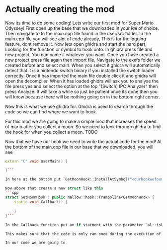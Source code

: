 # Actually creating the mod

Now its time to do some coding! Lets write our first mod for Super Mario Odyssey! First open up the base that we downloaded in your ide of choice. Then navigate to to the main.cpp file found in the user/src folder. In the main.cpp file you will see alot of code already, This is for the logging feature, dont remove it. Now lets open ghidra and start the hard part, Looking for the function or symbol to hook onto. In ghidra press file and new project, You can name it whatever you want. Once you have created a new project press file again then import file, Navigate to the exefs folder we created before and select main. When you select it ghidra will automatically detect that it is a nintendo switch binary if you installed the switch loader correctly. Once it has imported the main file double click it and ghidra will open the decompiler. When it has loaded ghidra will ask you to analyse the file press yes and select the option at the top "(Switch) IPC Analyzer" then press Analyze. It will take a while so just be patient once its done then you will know because there will be nothing going on in the bottom right corner.

Now this is what we use ghidra for. Ghidra is used to search through the code so we can find where we want to hook. 

For this mod we are going to make a simple mod that increases the speed of mario after you collect a moon. So we need to look through ghidra to find the hook for when you collect a moon. TODO

Now that we have our hook we need to write the actual code for the mod! At the bottom of the main.cpp file in our base that we downloaded, you will see 
```cpp
extern "C" void userMain() {

}```

In here at the bottom put `GetMoonHook::InstallAtSymbol("<ourhookwefoundbefore>");`

Now above that create a now struct like this 
```cpp
struct GetMoonHook : public mallow::hook::Trampoline<GetMoonHook> {
    static void Callback() {
        
    }
}```

In the Callback function put an if statment with the parameter `al::isFirstStep(-1)` you will need to include this function. You can check in the `OdysseyDecomp` on github to find which file `al::isFirstStep` can be found. 

This makes sure that the code is only ran once during the execution of the hook, otherwise our code will run once every frame! 

In our code we are going to